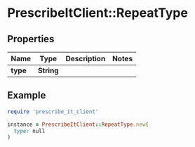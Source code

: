# PrescribeItClient::RepeatType

## Properties

| Name | Type | Description | Notes |
| ---- | ---- | ----------- | ----- |
| **type** | **String** |  |  |

## Example

```ruby
require 'prescribe_it_client'

instance = PrescribeItClient::RepeatType.new(
  type: null
)
```

